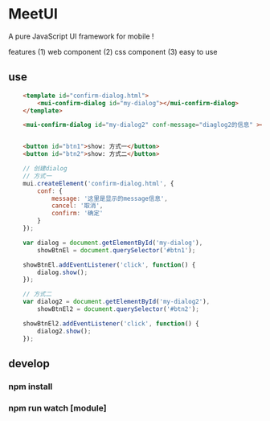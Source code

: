 # MeetUI
A pure JavaScript UI framework for mobile !

features
(1) web component
(2) css component
(3) easy to use

## use
```html
    <template id="confirm-dialog.html">
        <mui-confirm-dialog id="my-dialog"></mui-confirm-dialog>
    </template>

    <mui-confirm-dialog id="my-dialog2" conf-message="diaglog2的信息" ></mui-confirm-dialog>


    <button id="btn1">show: 方式一</button>
    <button id="btn2">show: 方式二</button>
```

```javascript
    // 创建dialog
    // 方式一
    mui.createElement('confirm-dialog.html', {
        conf: {
            message: '这里是显示的message信息',
            cancel: '取消',
            confirm: '确定'
        }
    });

    var dialog = document.getElementById('my-dialog'),
        showBtnEl = document.querySelector('#btn1');

    showBtnEl.addEventListener('click', function() {
        dialog.show();
    });

    // 方式二
    var dialog2 = document.getElementById('my-dialog2'),
        showBtnEl2 = document.querySelector('#btn2');

    showBtnEl2.addEventListener('click', function() {
        dialog2.show();
    });

```

## develop

### npm install

### npm run watch [module]